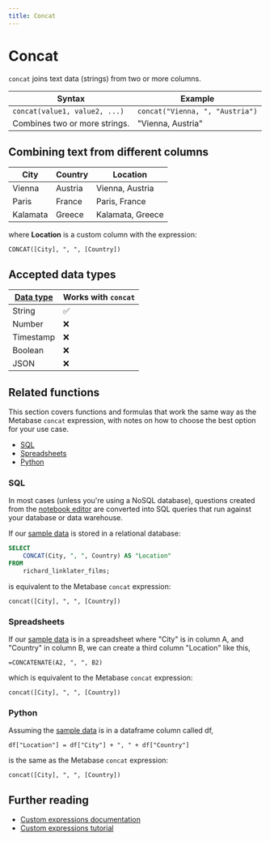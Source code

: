 ```yaml
---
title: Concat
---
```


# Concat

`concat` joins text data (strings) from two or more columns.

| Syntax                        | Example                                  |
|-------------------------------|------------------------------------------|
| `concat(value1, value2, ...)` | `concat("Vienna, ", "Austria")`|
| Combines two or more strings. | "Vienna, Austria"              |

## Combining text from different columns 

| City     | Country | Location         |
|----------|---------|------------------|
| Vienna   | Austria | Vienna, Austria  |
| Paris    | France  | Paris, France    |
| Kalamata | Greece  | Kalamata, Greece |

where **Location** is a custom column with the expression:

```
CONCAT([City], ", ", [Country])
```

## Accepted data types

| [Data type](https://www.metabase.com/learn/databases/data-types-overview#examples-of-data-types) | Works with `concat`  |
| ----------------------- | -------------------- |
| String                  | ✅                   |
| Number                  | ❌                   |
| Timestamp               | ❌                   |
| Boolean                 | ❌                   |
| JSON                    | ❌                   |

## Related functions

This section covers functions and formulas that work the same way as the Metabase `concat` expression, with notes on how to choose the best option for your use case.

- [SQL](#sql)
- [Spreadsheets](#spreadsheets)
- [Python](#python)

### SQL

In most cases (unless you're using a NoSQL database), questions created from the [notebook editor](https://www.metabase.com/glossary/notebook_editor) are converted into SQL queries that run against your database or data warehouse. 

If our [sample data](#combining-text-from-different-columns) is stored in a relational database:

```sql
SELECT
    CONCAT(City, ", ", Country) AS "Location"
FROM
    richard_linklater_films;
```

is equivalent to the Metabase `concat` expression:

```
concat([City], ", ", [Country])
```

### Spreadsheets

If our [sample data](#combining-text-from-different-columns) is in a spreadsheet where "City" is in column A, and "Country" in column B, we can create a third column "Location" like this,

```
=CONCATENATE(A2, ", ", B2)
```

which is equivalent to the Metabase `concat` expression:

```
concat([City], ", ", [Country])
```

### Python

Assuming the [sample data](#combining-text-from-different-columns) is in a dataframe column called df,

```
df["Location"] = df["City"] + ", " + df["Country"]
```

is the same as the Metabase `concat` expression:

```
concat([City], ", ", [Country])
```

## Further reading

- [Custom expressions documentation](../expressions.md)
- [Custom expressions tutorial](https://www.metabase.com/learn/questions/custom-expressions)